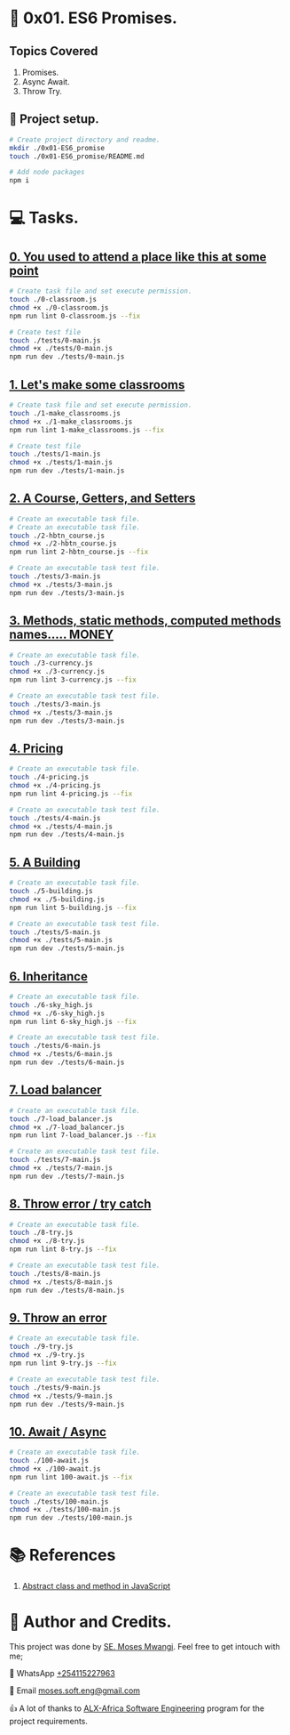 # :book: 0x01. ES6 Promises.
## Topics Covered
1. Promises.
2. Async Await.
3. Throw Try.

## :wrench: Project setup.
```bash
# Create project directory and readme.
mkdir ./0x01-ES6_promise
touch ./0x01-ES6_promise/README.md

# Add node packages
npm i
```

# :computer: Tasks.
## [0. You used to attend a place like this at some point](0-classroom.js)
```bash
# Create task file and set execute permission.
touch ./0-classroom.js
chmod +x ./0-classroom.js
npm run lint 0-classroom.js --fix

# Create test file
touch ./tests/0-main.js
chmod +x ./tests/0-main.js
npm run dev ./tests/0-main.js 
```

## [1. Let's make some classrooms](1-make_classrooms.js)
```bash
# Create task file and set execute permission.
touch ./1-make_classrooms.js
chmod +x ./1-make_classrooms.js
npm run lint 1-make_classrooms.js --fix

# Create test file
touch ./tests/1-main.js
chmod +x ./tests/1-main.js
npm run dev ./tests/1-main.js 
```

## [2. A Course, Getters, and Setters](2-hbtn_course.js)
```bash
# Create an executable task file.
# Create an executable task file.
touch ./2-hbtn_course.js
chmod +x ./2-hbtn_course.js
npm run lint 2-hbtn_course.js --fix

# Create an executable task test file.
touch ./tests/3-main.js
chmod +x ./tests/3-main.js
npm run dev ./tests/3-main.js 
```

## [3. Methods, static methods, computed methods names..... MONEY ](3-currency.js)
```bash
# Create an executable task file.
touch ./3-currency.js
chmod +x ./3-currency.js
npm run lint 3-currency.js --fix

# Create an executable task test file.
touch ./tests/3-main.js
chmod +x ./tests/3-main.js
npm run dev ./tests/3-main.js
```

## [4. Pricing](4-pricing.js)
```bash
# Create an executable task file.
touch ./4-pricing.js
chmod +x ./4-pricing.js
npm run lint 4-pricing.js --fix

# Create an executable task test file.
touch ./tests/4-main.js
chmod +x ./tests/4-main.js
npm run dev ./tests/4-main.js 
```

## [5. A Building](5-building.js)
```bash
# Create an executable task file.
touch ./5-building.js
chmod +x ./5-building.js
npm run lint 5-building.js --fix

# Create an executable task test file.
touch ./tests/5-main.js
chmod +x ./tests/5-main.js
npm run dev ./tests/5-main.js 
```

## [6. Inheritance](6-sky_high.js)
```bash
# Create an executable task file.
touch ./6-sky_high.js
chmod +x ./6-sky_high.js
npm run lint 6-sky_high.js --fix

# Create an executable task test file.
touch ./tests/6-main.js
chmod +x ./tests/6-main.js
npm run dev ./tests/6-main.js
```

## [7. Load balancer](7-load_balancer.js)
```bash
# Create an executable task file.
touch ./7-load_balancer.js
chmod +x ./7-load_balancer.js
npm run lint 7-load_balancer.js --fix

# Create an executable task test file.
touch ./tests/7-main.js
chmod +x ./tests/7-main.js
npm run dev ./tests/7-main.js 
```

## [8. Throw error / try catch](8-try.js)
```bash
# Create an executable task file.
touch ./8-try.js
chmod +x ./8-try.js
npm run lint 8-try.js --fix

# Create an executable task test file.
touch ./tests/8-main.js
chmod +x ./tests/8-main.js
npm run dev ./tests/8-main.js 
```

## [9. Throw an error](9-try.js)
```bash
# Create an executable task file.
touch ./9-try.js
chmod +x ./9-try.js
npm run lint 9-try.js --fix

# Create an executable task test file.
touch ./tests/9-main.js
chmod +x ./tests/9-main.js
npm run dev ./tests/9-main.js 
```

## [10. Await / Async](100-await.js)
```bash
# Create an executable task file.
touch ./100-await.js
chmod +x ./100-await.js
npm run lint 100-await.js --fix

# Create an executable task test file.
touch ./tests/100-main.js
chmod +x ./tests/100-main.js
npm run dev ./tests/100-main.js 
```

# :books: References
1. [Abstract class and method in JavaScript](https://sandromiguel.com/abstract-class-and-method-in-javascript/)

# :man: Author and Credits.
This project was done by [SE. Moses Mwangi](https://github.com/MosesSoftEng). Feel free to get intouch with me;

:iphone: WhatsApp [+254115227963](https://wa.me/254115227963)

:email: Email [moses.soft.eng@gmail.com](mailto:moses.soft.eng@gmail.com)

:thumbsup: A lot of thanks to [ALX-Africa Software Engineering](https://www.alxafrica.com/) program for the project requirements.
